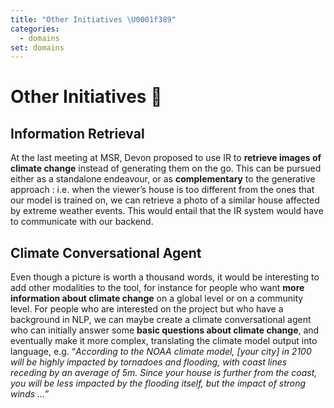 ```yaml
---
title: "Other Initiatives \U0001f389"
categories:
  - domains
set: domains
---
```


# Other Initiatives 🎉

## Information Retrieval
At the last meeting at MSR, Devon proposed to use IR to **retrieve images of climate change** instead of generating them on the go. This can be pursued either as a standalone endeavour, or as **complementary** to the generative approach : i.e. when the viewer’s house is too different from the ones that our model is trained on, we can retrieve a photo of a similar house affected by extreme weather events. This would entail that the IR system would have to communicate with our backend.

## Climate Conversational Agent

Even though a picture is worth a thousand words, it would be interesting to add other modalities to the tool, for instance for people who want **more information about climate change** on a global level or on a community level. For people who are interested on the project but who have a background in NLP, we can maybe create a climate conversational agent who can initially answer some **basic questions about climate change**, and eventually make it more complex, translating the climate model output into language, e.g. “*According to the NOAA climate model, [your city] in 2100 will be highly impacted by tornadoes and flooding, with coast lines receding by an average of 5m. Since your house is further from the coast, you will be less impacted by the flooding itself, but the impact of strong winds …*”
